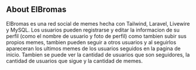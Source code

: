 ## About ElBromas

ElBromas es una red social de memes hecha con Tailwind, Laravel, Livewire y MySQL. Los usuarios pueden registrarse y editar la informacion de su perfil (como el nombre de usuario y foto de perfil) como tambien subir sus propios memes, tambien pueden seguir a otros usuarios y al seguirlos apareceran los ultimos memes de los usuarios seguidos en la pagina de inicio. Tambien se puede ver la cantidad de usuarios que son seguidores, la cantidad de usuarios que sigue y la cantidad de memes.